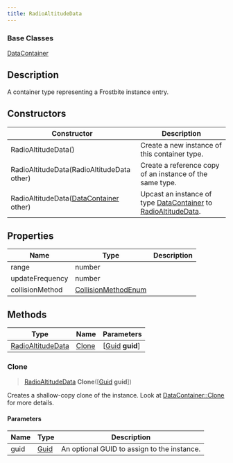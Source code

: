 ```yaml
---
title: RadioAltitudeData
---
```

### Base Classes

[DataContainer](/vext/ref/shared/class/datacontainer)

## Description

A container type representing a Frostbite instance entry.

## Constructors

| Constructor                                                                  | Description                                                                                                               |
| ---------------------------------------------------------------------------- | ------------------------------------------------------------------------------------------------------------------------- |
| RadioAltitudeData()                                                          | Create a new instance of this container type.                                                                             |
| RadioAltitudeData(RadioAltitudeData other)                                   | Create a reference copy of an instance of the same type.                                                                  |
| RadioAltitudeData([DataContainer](/vext/ref/shared/class/datacontainer) other) | Upcast an instance of type [DataContainer](/vext/ref/shared/class/datacontainer) to [RadioAltitudeData](RadioAltitudeData). |

## Properties

| Name            | Type                                       | Description |
| --------------- | ------------------------------------------ | ----------- |
| range           | number                                     |             |
| updateFrequency | number                                     |             |
| collisionMethod | [CollisionMethodEnum](CollisionMethodEnum) |             |

## Methods

| Type                                   | Name            | Parameters                                     |
| -------------------------------------- | --------------- | ---------------------------------------------- |
| [RadioAltitudeData](RadioAltitudeData) | [Clone](#clone) | \[[Guid](/vext/ref/shared/class/guid) **guid**\] |

### Clone

> [RadioAltitudeData](RadioAltitudeData) **Clone**(\[[Guid](/vext/ref/shared/class/guid) **guid**\])

Creates a shallow-copy clone of the instance. Look at [DataContainer::Clone](/vext/ref/shared/class/datacontainer#clone) for more details.

#### Parameters

| Name | Type         | Description                                 |
| ---- | ------------ | ------------------------------------------- |
| guid | [Guid](Guid) | An optional GUID to assign to the instance. |
